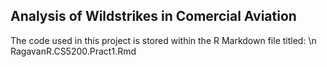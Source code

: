 ## Analysis of Wildstrikes in Comercial Aviation
The code used in this project is stored within the R Markdown file titled: \n
RagavanR.CS5200.Pract1.Rmd
